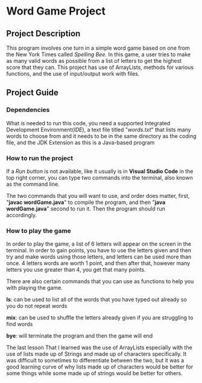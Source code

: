 
# Word Game Project  

## Project Description  

This program involves one turn in a simple word game based on one from the New York Times
called *Spelling Bee.* In this game, a user tries to make as many valid words as possible from a list of letters 
to get the highest score that they can. This project has use of ArrayLists, methods for various functions, and the use
of input/output work with files.

## Project Guide

### Dependencies  

What is needed to run this code, you need a supported Integrated Development Environment(*IDE*), a text file
titled "*words.txt*" that lists many words to choose from and it needs to be in the same directory as the coding file, and the JDK Extension as this is a Java-based program

### How to run the project  

If a *Run button* is not available, like it usually is in **Visual Studio Code** in the top right corner, 
you can type two commands into the terminal, also known as the command line.

The two commands that you will want to use, and order does matter, first, "**javac wordGame.java**" to compile the program, and then "**java wordGame.java**" second to run it.
Then the program should run accordingly.

### How to play the game  

In order to play the game, a list of 6 letters will appear on the screen in the terminal. In order to gain points, you have to use the
letters given and then try and make words using those letters, and letters can be used more than once. 4 letters words are worth 1 point, 
and then after that, however many letters you use greater than 4, you get that many points.

There are also certain commands that you can use as functions to help you with playing the game.

**ls**: can be used to list all of the words that you have typed out already so you do not repeat words

**mix**: can be used to shuffle the letters already given if you are struggling to find words

**bye**: will terminate the program and then the game will end


The last lesson That I learned was the use of ArrayLists especially with the use of lists made up of Strings and made up of characters specifically. It was difficult to 
sometimes to differentiate between the two, but it was a good learning curve of why lists made up of characters would be better for some things while some made up 
of strings would be better for others.
